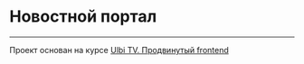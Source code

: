# Новостной портал

---

Проект основан на курсе [Ulbi TV. Продвинутый frontend](https://ulbitv.ru/frontend)
